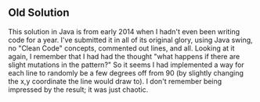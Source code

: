 ## Old Solution

This solution in Java is from early 2014 when I hadn't even been writing code for a year. I've submitted it in all of its original glory, using Java swing, no "Clean Code" concepts, commented out lines, and all. Looking at it again, I remember that I had had the thought "what happens if there are slight mutations in the pattern?" So it seems I had implemented a way for each line to randomly be a few degrees off from 90 (by slightly changing the x,y coordinate the line would draw to). I don't remember being impressed by the result; it was just chaotic.
